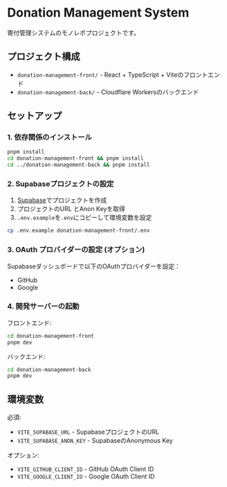 # Donation Management System

寄付管理システムのモノレポプロジェクトです。

## プロジェクト構成

- `donation-management-front/` - React + TypeScript + Viteのフロントエンド
- `donation-management-back/` - Cloudflare Workersのバックエンド

## セットアップ

### 1. 依存関係のインストール
```bash
pnpm install
cd donation-management-front && pnpm install
cd ../donation-management-back && pnpm install
```

### 2. Supabaseプロジェクトの設定

1. [Supabase](https://supabase.com/)でプロジェクトを作成
2. プロジェクトのURL とAnon Keyを取得
3. `.env.example`を`.env`にコピーして環境変数を設定

```bash
cp .env.example donation-management-front/.env
```

### 3. OAuth プロバイダーの設定 (オプション)

Supabaseダッシュボードで以下のOAuthプロバイダーを設定：
- GitHub
- Google

### 4. 開発サーバーの起動

フロントエンド:
```bash
cd donation-management-front
pnpm dev
```

バックエンド:
```bash
cd donation-management-back
pnpm dev
```

## 環境変数

必須:
- `VITE_SUPABASE_URL` - SupabaseプロジェクトのURL
- `VITE_SUPABASE_ANON_KEY` - SupabaseのAnonymous Key

オプション:
- `VITE_GITHUB_CLIENT_ID` - GitHub OAuth Client ID
- `VITE_GOOGLE_CLIENT_ID` - Google OAuth Client ID